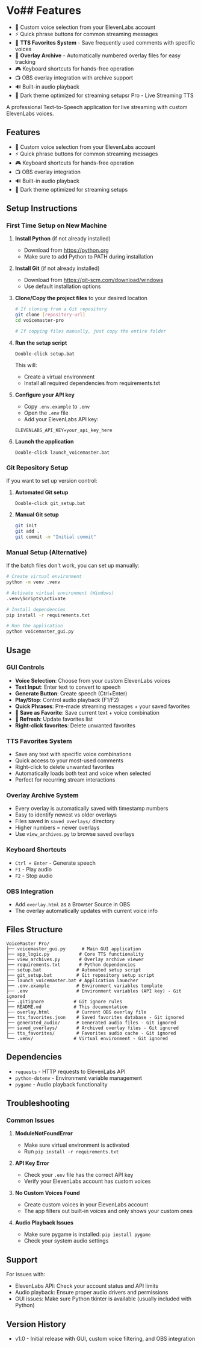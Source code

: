 # Vo## Features

- 🎤 Custom voice selection from your ElevenLabs account
- ⚡ Quick phrase buttons for common streaming messages
- 💾 **TTS Favorites System** - Save frequently used comments with specific voices
- 📁 **Overlay Archive** - Automatically numbered overlay files for easy tracking
- 🎮 Keyboard shortcuts for hands-free operation
- 📺 OBS overlay integration with archive support
- 🔊 Built-in audio playback
- 🎨 Dark theme optimized for streaming setupsr Pro - Live Streaming TTS

A professional Text-to-Speech application for live streaming with custom ElevenLabs voices.

## Features

- 🎤 Custom voice selection from your ElevenLabs account
- ⚡ Quick phrase buttons for common streaming messages
- 🎮 Keyboard shortcuts for hands-free operation
- 📺 OBS overlay integration
- 🔊 Built-in audio playback
- 🎨 Dark theme optimized for streaming setups

## Setup Instructions

### First Time Setup on New Machine

1. **Install Python** (if not already installed)
   - Download from https://python.org
   - Make sure to add Python to PATH during installation

2. **Install Git** (if not already installed)
   - Download from https://git-scm.com/download/windows
   - Use default installation options

3. **Clone/Copy the project files** to your desired location
   ```bash
   # If cloning from a Git repository
   git clone [repository-url]
   cd voicemaster-pro
   
   # If copying files manually, just copy the entire folder
   ```

4. **Run the setup script**
   ```
   Double-click setup.bat
   ```
   This will:
   - Create a virtual environment
   - Install all required dependencies from requirements.txt

5. **Configure your API key**
   - Copy `.env.example` to `.env`
   - Open the `.env` file
   - Add your ElevenLabs API key:
   ```
   ELEVENLABS_API_KEY=your_api_key_here
   ```

6. **Launch the application**
   ```
   Double-click launch_voicemaster.bat
   ```

### Git Repository Setup

If you want to set up version control:

1. **Automated Git setup**
   ```
   Double-click git_setup.bat
   ```

2. **Manual Git setup**
   ```bash
   git init
   git add .
   git commit -m "Initial commit"
   ```

### Manual Setup (Alternative)

If the batch files don't work, you can set up manually:

```bash
# Create virtual environment
python -m venv .venv

# Activate virtual environment (Windows)
.venv\Scripts\activate

# Install dependencies
pip install -r requirements.txt

# Run the application
python voicemaster_gui.py
```

## Usage

### GUI Controls
- **Voice Selection**: Choose from your custom ElevenLabs voices
- **Text Input**: Enter text to convert to speech
- **Generate Button**: Create speech (Ctrl+Enter)
- **Play/Stop**: Control audio playback (F1/F2)
- **Quick Phrases**: Pre-made streaming messages + your saved favorites
- **💾 Save as Favorite**: Save current text + voice combination
- **🔄 Refresh**: Update favorites list
- **Right-click favorites**: Delete unwanted favorites

### TTS Favorites System
- Save any text with specific voice combinations
- Quick access to your most-used comments
- Right-click to delete unwanted favorites
- Automatically loads both text and voice when selected
- Perfect for recurring stream interactions

### Overlay Archive System
- Every overlay is automatically saved with timestamp numbers
- Easy to identify newest vs older overlays
- Files saved in `saved_overlays/` directory
- Higher numbers = newer overlays
- Use `view_archives.py` to browse saved overlays

### Keyboard Shortcuts
- `Ctrl + Enter` - Generate speech
- `F1` - Play audio
- `F2` - Stop audio

### OBS Integration
- Add `overlay.html` as a Browser Source in OBS
- The overlay automatically updates with current voice info

## Files Structure

```
VoiceMaster Pro/
├── voicemaster_gui.py      # Main GUI application
├── app_logic.py           # Core TTS functionality
├── view_archives.py       # Overlay archive viewer
├── requirements.txt       # Python dependencies
├── setup.bat             # Automated setup script
├── git_setup.bat         # Git repository setup script
├── launch_voicemaster.bat # Application launcher
├── .env.example          # Environment variables template
├── .env                  # Environment variables (API key) - Git ignored
├── .gitignore           # Git ignore rules
├── README.md            # This documentation
├── overlay.html          # Current OBS overlay file
├── tts_favorites.json    # Saved favorites database - Git ignored
├── generated_audio/      # Generated audio files - Git ignored
├── saved_overlays/       # Archived overlay files - Git ignored
├── tts_favorites/        # Favorites audio cache - Git ignored
└── .venv/               # Virtual environment - Git ignored
```

## Dependencies

- `requests` - HTTP requests to ElevenLabs API
- `python-dotenv` - Environment variable management
- `pygame` - Audio playback functionality

## Troubleshooting

### Common Issues

1. **ModuleNotFoundError**
   - Make sure virtual environment is activated
   - Run `pip install -r requirements.txt`

2. **API Key Error**
   - Check your `.env` file has the correct API key
   - Verify your ElevenLabs account has custom voices

3. **No Custom Voices Found**
   - Create custom voices in your ElevenLabs account
   - The app filters out built-in voices and only shows your custom ones

4. **Audio Playback Issues**
   - Make sure pygame is installed: `pip install pygame`
   - Check your system audio settings

## Support

For issues with:
- ElevenLabs API: Check your account status and API limits
- Audio playback: Ensure proper audio drivers and permissions
- GUI issues: Make sure Python tkinter is available (usually included with Python)

## Version History

- v1.0 - Initial release with GUI, custom voice filtering, and OBS integration